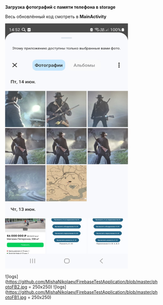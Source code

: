 **Загрузка фотографий с памяти телефона в storage**

Весь обновлённый код смотреть в **MainActivity**

<img src="https://github.com/MishaNikolaev/FirebaseTestApplication/blob/master/photoFB3.jpg" width="400" height="800">

![logs](https://github.com/MishaNikolaev/FirebaseTestApplication/blob/master/photoFB2.jpg = 250x250)
![logs](https://github.com/MishaNikolaev/FirebaseTestApplication/blob/master/photoFB1.jpg = 250x250)
